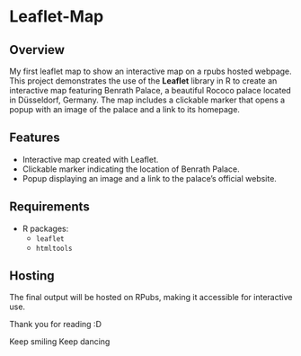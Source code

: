 # Leaflet-Map


## Overview

My first leaflet map to show an interactive map on a rpubs hosted webpage. This project demonstrates the use of the **Leaflet** library in R to create an interactive map featuring Benrath Palace, a beautiful Rococo palace located in Düsseldorf, Germany. The map includes a clickable marker that opens a popup with an image of the palace and a link to its homepage.

## Features

- Interactive map created with Leaflet.
- Clickable marker indicating the location of Benrath Palace.
- Popup displaying an image and a link to the palace’s official website.

## Requirements

- R packages:
  - `leaflet`
  - `htmltools`

## Hosting
The final output will be hosted on RPubs, making it accessible for interactive use.

Thank you for reading :D



Keep smiling Keep dancing

